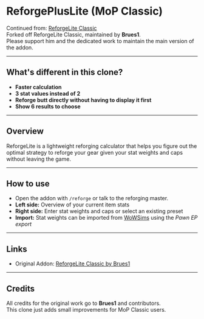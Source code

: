 # ReforgePlusLite (MoP Classic)

Continued from: [ReforgeLite Classic](https://www.curseforge.com/wow/addons/reforgelite-classic)  
Forked off ReforgeLite Classic, maintained by **Brues1**.  
Please support him and the dedicated work to maintain the main version of the addon.

---

## What's different in this clone?
- **Faster calculation**
- **3 stat values instead of 2**
- **Reforge butt directly without having to display it first**
- **Show 6 results to choose**
---

## Overview
ReforgeLite is a lightweight reforging calculator that helps you figure out the optimal strategy to reforge your gear given your stat weights and caps without leaving the game.

---

## How to use
- Open the addon with `/reforge` or talk to the reforging master.  
- **Left side:** Overview of your current item stats  
- **Right side:** Enter stat weights and caps or select an existing preset  
- **Import:** Stat weights can be imported from [WoWSims](https://www.wowsims.com/mop/) using the *Pawn EP export*  

---

## Links
- Original Addon: [ReforgeLite Classic by Brues1](https://www.curseforge.com/wow/addons/reforgelite-classic)  

---

## Credits
All credits for the original work go to **Brues1** and contributors.  
This clone just adds small improvements for MoP Classic users.
